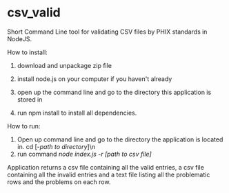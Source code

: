 # csv_valid
Short Command Line tool for validating CSV files by PHIX standards in NodeJS.

How to install:

1) download and unpackage zip file

2) install node.js on your computer if you haven't already

3) open up the command line and go to the directory this application is stored in

4) run npm install to install all dependencies.

How to run:

1) Open up command line and go to the directory the application is located in. cd [*-path to directory*]\n
2) run command *node index.js -r [path to csv file]*

Application returns a csv file containing all the valid entries, a csv file containing all the invalid entries and a text file listing all the problematic rows and the problems on each row.
